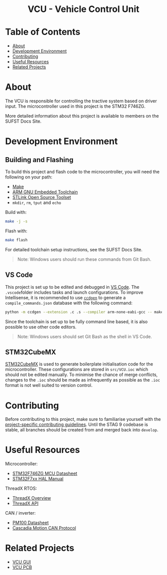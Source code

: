 <h1 align="center"> VCU - Vehicle Control Unit </h2>

# Table of Contents

- [About](#about)
- [Development Environment](#development-environment)
- [Contributing](#contributing)
- [Useful Resources](#useful-resources)
- [Related Projects](#related-projects)

# About

The VCU is responsible for controlling the tractive system based on driver
input. The microcontroller used in this project is the STM32 F746ZG.

More detailed information about this project is available to members on the
SUFST Docs Site.

# Development Environment

## Building and Flashing

To build this project and flash code to the microcontroller, you will need the
following on your path:

- [Make](https://www.gnu.org/software/make/)
- [ARM GNU Embedded Toolchain](https://developer.arm.com/downloads/-/gnu-rm)
- [STLink Open Source Toolset](https://github.com/stlink-org/stlink)
- `mkdir`, `rm`, `tput` and `echo`

Build with:

```sh
make -j -s
```

Flash with:

```sh
make flash
```

For detailed toolchain setup instructions, see the SUFST Docs Site.

> Note: Windows users should run these commands from Git Bash.

## VS Code

This project is set up to be edited and debugged in [VS Code](https://code.visualstudio.com).
The `.vscode`folder includes tasks and launch configurations. To improve
Intellisense, it is recommended to use [`ccdgen`](https://github.com/t-bre/ccdgen)
to generate a `compile_commands.json` database with the following command:

```sh
python -m ccdgen --extension .c .s --compiler arm-none-eabi-gcc -- make
```

Since the toolchain is set up to be fully command line based, it is also
possible to use other code editors.

> Note: Windows users should set Git Bash as the shell in VS Code.

## STM32CubeMX

[STM32CubeMX](https://www.st.com/en/development-tools/stm32cubemx.html) is used
to generate boilerplate initialisation code for the microcontroller. These
configurations are stored in `src/VCU.ioc` which should not be edited manually.
To minimise the chance of merge conflicts, changes to the `.ioc` should be made
as infrequently as possible as the `.ioc` format is not well suited to version
control.

# Contributing

Before contributing to this project, make sure to familiarise yourself with the
[project-specific contributing guidelines](.github/CONTRIBUTING_EXTRA.md). Until
the STAG 9 codebase is stable, all branches should be created from and merged
back into `develop`.

# Useful Resources

Microcontroller:

- [STM32F746ZG MCU Datasheet](https://www.st.com/resource/en/datasheet/stm32f746zg.pdf)
- [STM32F7xx HAL Manual](https://www.st.com/resource/en/user_manual/dm00189702-description-of-stm32f7-hal-and-lowlayer-drivers-stmicroelectronics.pdf)

ThreadX RTOS:

- [ThreadX Overview](https://docs.microsoft.com/en-us/azure/rtos/threadx/overview-threadx)
- [ThreadX API](https://docs.microsoft.com/en-us/azure/rtos/threadx/chapter4)

CAN / inverter:

- [PM100 Datasheet](https://www.cascadiamotion.com/images/catalog/DataSheets/PM100.pdf)
- [Cascadia Motion CAN Protocol](https://app.box.com/s/vf9259qlaadhzxqiqrt5cco8xpsn84hk/file/27334613044)

# Related Projects

- [VCU GUI](https://github.com/sufst/vcu-gui)
- [VCU PCB](https://github.com/sufst/pcb)
